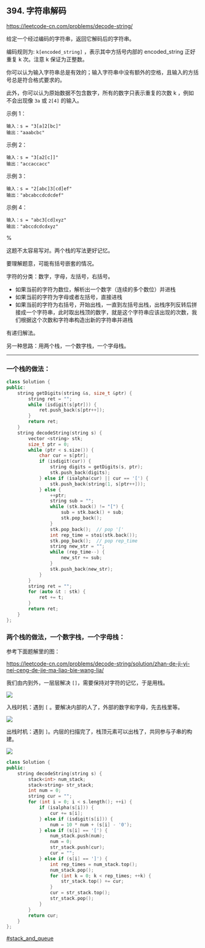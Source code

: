 ## 394. 字符串解码

https://leetcode-cn.com/problems/decode-string/

给定一个经过编码的字符串，返回它解码后的字符串。

编码规则为: `k[encoded_string]` ，表示其中方括号内部的 encoded_string 正好重复 k 次。注意 k 保证为正整数。

你可以认为输入字符串总是有效的；输入字符串中没有额外的空格，且输入的方括号总是符合格式要求的。

此外，你可以认为原始数据不包含数字，所有的数字只表示重复的次数 k ，例如不会出现像 `3a` 或 `2[4]` 的输入。

示例 1：

```
输入：s = "3[a]2[bc]"
输出："aaabcbc"
```

示例 2：

```
输入：s = "3[a2[c]]"
输出："accaccacc"
```

示例 3：

```
输入：s = "2[abc]3[cd]ef"
输出："abcabccdcdcdef"
```

示例 4：

```
输入：s = "abc3[cd]xyz"
输出："abccdcdcdxyz"
```

%

这题不太容易写对。两个栈的写法更好记忆。

要理解题意，可能有括号嵌套的情况。

字符的分类：数字，字母，左括号，右括号。

- 如果当前的字符为数位，解析出一个数字（连续的多个数位）并进栈
- 如果当前的字符为字母或者左括号，直接进栈
- 如果当前的字符为右括号，开始出栈，一直到左括号出栈，出栈序列反转后拼接成一个字符串，此时取出栈顶的数字，就是这个字符串应该出现的次数，我们根据这个次数和字符串构造出新的字符串并进栈

有递归解法。

另一种思路：用两个栈，一个数字栈，一个字母栈。

---

### 一个栈的做法：

```cpp
class Solution {
public:
    string getDigits(string &s, size_t &ptr) {
        string ret = "";
        while (isdigit(s[ptr])) {
            ret.push_back(s[ptr++]);
        }
        return ret;
    }
    string decodeString(string s) {
        vector <string> stk;
        size_t ptr = 0;
        while (ptr < s.size()) {
            char cur = s[ptr];
            if (isdigit(cur)) {
                string digits = getDigits(s, ptr);
                stk.push_back(digits);
            } else if (isalpha(cur) || cur == '[') {
                stk.push_back(string(1, s[ptr++]));
            } else {
                ++ptr;
                string sub = "";
                while (stk.back() != "[") {
                    sub = stk.back() + sub;
                    stk.pop_back();
                }
                stk.pop_back();  // pop '['
                int rep_time = stoi(stk.back());
                stk.pop_back();  // pop rep_time
                string new_str = "";
                while (rep_time--) {
                    new_str += sub;
                }
                stk.push_back(new_str);
            }
        }
        string ret = "";
        for (auto &t : stk) {
            ret += t;
        }
        return ret;
    }
};
```

### 两个栈的做法，一个数字栈，一个字母栈：

参考下面题解里的图：

https://leetcode-cn.com/problems/decode-string/solution/zhan-de-ji-yi-nei-ceng-de-jie-ma-liao-bie-wang-lia/

我们由内到外，一层层解决 `[]`，需要保持对字符的记忆，于是用栈。

![](https://pic.leetcode-cn.com/addf6d6b845bfd11d66ab8eeac4515d708ec41a75af048f610a9b1d320c58dcd-%E5%BE%AE%E4%BF%A1%E6%88%AA%E5%9B%BE_20200528112357.png)

入栈时机：遇到 `[` 。要解决内部的人了，外部的数字和字母，先去栈里等。

![](https://pic.leetcode-cn.com/4d806f281d0f73b82f55fe3b929458f9781c7918953db5bcc7158d57af5eebbe-%E5%BE%AE%E4%BF%A1%E6%88%AA%E5%9B%BE_20200528113654.png)

出栈时机：遇到 `]`。内层的扫描完了，栈顶元素可以出栈了，共同参与子串的构建。

![](https://pic.leetcode-cn.com/650b59ef59141e6247854d259e6bc00a4702fbebf063eac4c57b9213db637e82-%E5%BE%AE%E4%BF%A1%E6%88%AA%E5%9B%BE_20200528114714.png)

```cpp
class Solution {
public:
    string decodeString(string s) {
        stack<int> num_stack;
        stack<string> str_stack;
        int num = 0;
        string cur = "";
        for (int i = 0; i < s.length(); ++i) {
            if (isalpha(s[i])) {
                cur += s[i];
            } else if (isdigit(s[i])) {
                num = 10 * num + (s[i] - '0');
            } else if (s[i] == '[') {
                num_stack.push(num);
                num = 0;
                str_stack.push(cur);
                cur = "";
            } else if (s[i] == ']') {
                int rep_times = num_stack.top();
                num_stack.pop();
                for (int k = 0; k < rep_times; ++k) {
                    str_stack.top() += cur;
                }
                cur = str_stack.top();
                str_stack.pop();
            }
        }
        return cur;
    }
};
```

[#stack_and_queue]()

